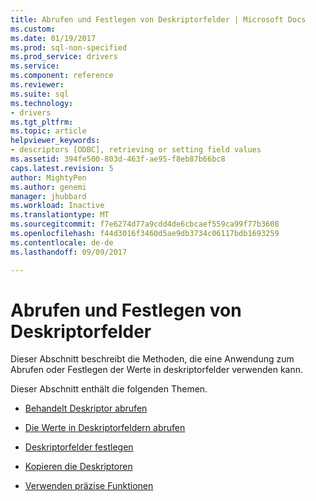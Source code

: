 ```yaml
---
title: Abrufen und Festlegen von Deskriptorfelder | Microsoft Docs
ms.custom: 
ms.date: 01/19/2017
ms.prod: sql-non-specified
ms.prod_service: drivers
ms.service: 
ms.component: reference
ms.reviewer: 
ms.suite: sql
ms.technology:
- drivers
ms.tgt_pltfrm: 
ms.topic: article
helpviewer_keywords:
- descriptors [ODBC], retrieving or setting field values
ms.assetid: 394fe500-803d-463f-ae95-f8eb87b66bc8
caps.latest.revision: 5
author: MightyPen
ms.author: genemi
manager: jhubbard
ms.workload: Inactive
ms.translationtype: MT
ms.sourcegitcommit: f7e6274d77a9cdd4de6cbcaef559ca99f77b3608
ms.openlocfilehash: f44d3016f3460d5ae9db3734c06117bdb1693259
ms.contentlocale: de-de
ms.lasthandoff: 09/09/2017

---
```

# <a name="getting-and-setting-descriptor-fields"></a>Abrufen und Festlegen von Deskriptorfelder
Dieser Abschnitt beschreibt die Methoden, die eine Anwendung zum Abrufen oder Festlegen der Werte in deskriptorfelder verwenden kann.  
  
 Dieser Abschnitt enthält die folgenden Themen.  
  
-   [Behandelt Deskriptor abrufen](../../../odbc/reference/develop-app/obtaining-descriptor-handles.md)  
  
-   [Die Werte in Deskriptorfeldern abrufen](../../../odbc/reference/develop-app/retrieving-the-values-in-descriptor-fields.md)  
  
-   [Deskriptorfelder festlegen](../../../odbc/reference/develop-app/setting-descriptor-fields.md)  
  
-   [Kopieren die Deskriptoren](../../../odbc/reference/develop-app/copying-descriptors.md)  
  
-   [Verwenden präzise Funktionen](../../../odbc/reference/develop-app/using-concise-functions.md)


